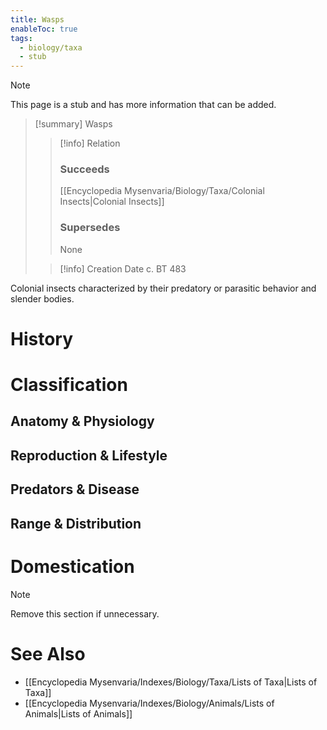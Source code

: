```yaml
---
title: Wasps
enableToc: true
tags:
  - biology/taxa
  - stub
---
```


> [!note]
> This page is a stub and has more information that can be added.

> [!summary] Wasps
> > [!info] Relation
> > ### Succeeds
> > [[Encyclopedia Mysenvaria/Biology/Taxa/Colonial Insects|Colonial Insects]]
> > ### Supersedes
> > None
>
> > [!info] Creation Date
> > c. BT 483

Colonial insects characterized by their predatory or parasitic behavior and slender bodies.
# History

# Classification
## Anatomy & Physiology

## Reproduction & Lifestyle

## Predators & Disease

## Range & Distribution

# Domestication

> [!note]
> Remove this section if unnecessary.
# See Also
- [[Encyclopedia Mysenvaria/Indexes/Biology/Taxa/Lists of Taxa|Lists of Taxa]]
- [[Encyclopedia Mysenvaria/Indexes/Biology/Animals/Lists of Animals|Lists of Animals]]